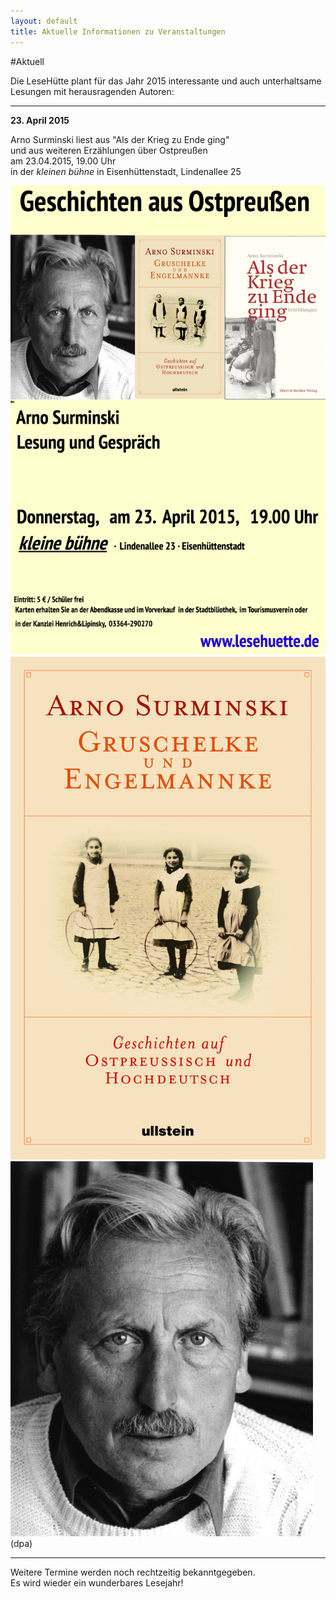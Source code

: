 ```yaml
---
layout: default
title: Aktuelle Informationen zu Veranstaltungen
---
```


#Aktuell

Die LeseHütte plant für das Jahr 2015 interessante und auch unterhaltsame Lesungen mit herausragenden Autoren:

* * *

**23. April 2015**

Arno Surminski liest aus "Als der Krieg zu Ende ging"  
und aus weiteren Erzählungen über Ostpreußen  
am 23.04.2015, 19.00 Uhr  
in der *kleinen bühne* in Eisenhüttenstadt, Lindenallee 25

![Arno Surminski Plakat](/assets/PlakatArnoSurminski.png)
![Gruschelke und Engelmannke](/assets/CoverSurminski.jpg)
![Arno Surminski](/assets/ArnoSuminski.jpg)
(dpa)

* * *

Weitere Termine werden noch rechtzeitig bekanntgegeben.  
Es wird wieder ein wunderbares Lesejahr!
